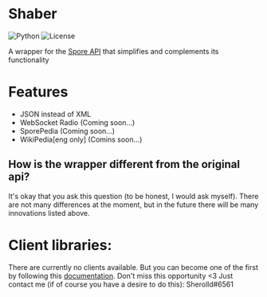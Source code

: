 # Shaber
![Python](https://img.shields.io/badge/Python-3.8%5E-blue.svg)
![License](https://img.shields.io/badge/license-MIT-green)

A wrapper for the [Spore API](http://www.spore.com/comm/samples) that simplifies and complements its functionality

# Features
- JSON instead of XML
- WebSocket Radio (Coming soon...)
- SporePedia (Coming soon...)
- WikiPedia[eng only] (Comins soon...)

## How is the wrapper different from the original api?
It's okay that you ask this question (to be honest, I would ask myself). There are not many differences at the moment, but in the future there will be many innovations listed above.

# Client libraries:
There are currently no clients available. But you can become one of the first by following this [documentation](https://github.com/Sherolld/Shaber/blob/main/implementation.md). Don't miss this opportunity <3 Just contact me (if of course you have a desire to do this): Sherolld#6561
